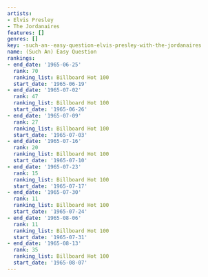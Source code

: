 ```yaml
---
artists:
- Elvis Presley
- The Jordanaires
features: []
genres: []
key: -such-an--easy-question-elvis-presley-with-the-jordanaires
name: (Such An) Easy Question
rankings:
- end_date: '1965-06-25'
  rank: 70
  ranking_list: Billboard Hot 100
  start_date: '1965-06-19'
- end_date: '1965-07-02'
  rank: 47
  ranking_list: Billboard Hot 100
  start_date: '1965-06-26'
- end_date: '1965-07-09'
  rank: 27
  ranking_list: Billboard Hot 100
  start_date: '1965-07-03'
- end_date: '1965-07-16'
  rank: 20
  ranking_list: Billboard Hot 100
  start_date: '1965-07-10'
- end_date: '1965-07-23'
  rank: 15
  ranking_list: Billboard Hot 100
  start_date: '1965-07-17'
- end_date: '1965-07-30'
  rank: 11
  ranking_list: Billboard Hot 100
  start_date: '1965-07-24'
- end_date: '1965-08-06'
  rank: 11
  ranking_list: Billboard Hot 100
  start_date: '1965-07-31'
- end_date: '1965-08-13'
  rank: 35
  ranking_list: Billboard Hot 100
  start_date: '1965-08-07'
---
```


